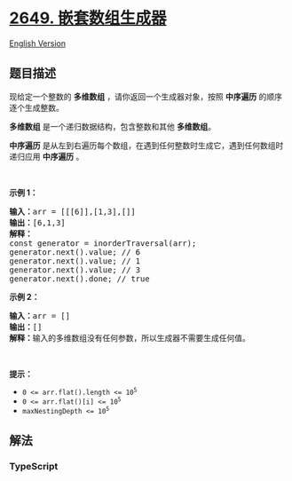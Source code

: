 # [2649. 嵌套数组生成器](https://leetcode.cn/problems/nested-array-generator)

[English Version](/solution/2600-2699/2649.Nested%20Array%20Generator/README_EN.md)

## 题目描述

<!-- 这里写题目描述 -->

<p>现给定一个整数的 <strong>多维数组</strong> ，请你返回一个生成器对象，按照&nbsp;<strong>中序遍历</strong> 的顺序逐个生成整数。</p>

<p><strong>多维数组</strong> 是一个递归数据结构，包含整数和其他 <strong>多维数组</strong>。</p>

<p><strong>中序遍历</strong> 是从左到右遍历每个数组，在遇到任何整数时生成它，遇到任何数组时递归应用 <strong>中序遍历</strong> 。</p>

<p>&nbsp;</p>

<p><strong>示例 1：</strong></p>

<pre>
<b>输入：</b>arr = [[[6]],[1,3],[]]
<b>输出：</b>[6,1,3]
<strong>解释：</strong>
const generator = inorderTraversal(arr);
generator.next().value; // 6
generator.next().value; // 1
generator.next().value; // 3
generator.next().done; // true
</pre>

<p><strong>示例 2：</strong></p>

<pre>
<b>输入：</b>arr = []
<b>输出：</b>[]
<b>解释：</b>输入的多维数组没有任何参数，所以生成器不需要生成任何值。
</pre>

<p>&nbsp;</p>

<p><strong>提示：</strong></p>

<ul>
	<li><code>0 &lt;= arr.flat().length &lt;= 10<sup>5</sup></code></li>
	<li><code>0 &lt;= arr.flat()[i]&nbsp;&lt;= 10<sup>5</sup></code></li>
	<li><code>maxNestingDepth &lt;= 10<sup>5</sup></code></li>
</ul>


## 解法

<!-- 这里可写通用的实现逻辑 -->

<!-- tabs:start -->

### **TypeScript**

<!-- 这里可写当前语言的特殊实现逻辑 -->

```ts

```

<!-- tabs:end -->